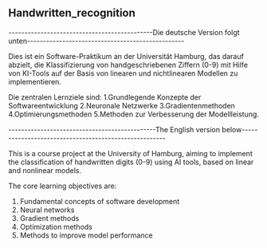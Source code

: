 ## Handwritten_recognition

---------------------------------------------Die deutsche Version folgt unten-------------------------------------------------

Dies ist ein Software-Praktikum an der Universität Hamburg, das darauf abzielt, die Klassifizierung von handgeschriebenen Ziffern (0-9) mit Hilfe von KI-Tools auf der Basis von linearen und nichtlinearen Modellen zu implementieren.

Die zentralen Lernziele sind:
1.Grundlegende Konzepte der Softwareentwicklung
2.Neuronale Netzwerke
3.Gradientenmethoden
4.Optimierungsmethoden
5.Methoden zur Verbesserung der Modellleistung.


----------------------------------------------The English version below------------------------------------------------------

This is a course project at the University of Hamburg, aiming to implement the classification of handwritten digits (0-9) using AI tools, based on linear and nonlinear models. 

The core learning objectives are: 
1. Fundamental concepts of software development
2. Neural networks
3. Gradient methods
4. Optimization methods
5. Methods to improve model performance
